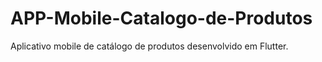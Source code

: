 # APP-Mobile-Catalogo-de-Produtos
Aplicativo mobile de catálogo de produtos desenvolvido em Flutter.
